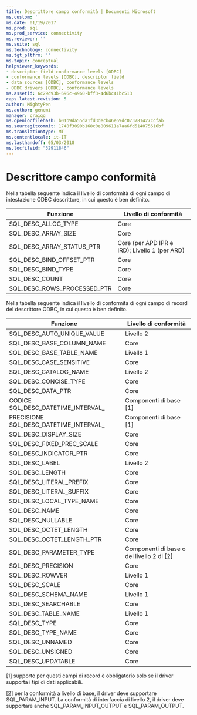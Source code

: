 ```yaml
---
title: Descrittore campo conformità | Documenti Microsoft
ms.custom: ''
ms.date: 01/19/2017
ms.prod: sql
ms.prod_service: connectivity
ms.reviewer: ''
ms.suite: sql
ms.technology: connectivity
ms.tgt_pltfrm: ''
ms.topic: conceptual
helpviewer_keywords:
- descriptor field conformance levels [ODBC]
- conformance levels [ODBC], descriptor field
- data sources [ODBC], conformance levels
- ODBC drivers [ODBC], conformance levels
ms.assetid: 6c29d93b-696c-4960-bff3-4d6bc41bc513
caps.latest.revision: 5
author: MightyPen
ms.author: genemi
manager: craigg
ms.openlocfilehash: b01b9da55da1fd3decb46e69dc073781427ccfab
ms.sourcegitcommit: 1740f3090b168c0e809611a7aa6fd514075616bf
ms.translationtype: MT
ms.contentlocale: it-IT
ms.lasthandoff: 05/03/2018
ms.locfileid: "32911846"
---
```

# <a name="descriptor-field-conformance"></a>Descrittore campo conformità
Nella tabella seguente indica il livello di conformità di ogni campo di intestazione ODBC descrittore, in cui questo è ben definito.  
  
|Funzione|Livello di conformità|  
|--------------|-----------------------|  
|SQL_DESC_ALLOC_TYPE|Core|  
|SQL_DESC_ARRAY_SIZE|Core|  
|SQL_DESC_ARRAY_STATUS_PTR|Core (per APD IPR e IRD); Livello 1 (per ARD)|  
|SQL_DESC_BIND_OFFSET_PTR|Core|  
|SQL_DESC_BIND_TYPE|Core|  
|SQL_DESC_COUNT|Core|  
|SQL_DESC_ROWS_PROCESSED_PTR|Core|  
  
 Nella tabella seguente indica il livello di conformità di ogni campo di record del descrittore ODBC, in cui questo è ben definito.  
  
|Funzione|Livello di conformità|  
|--------------|-----------------------|  
|SQL_DESC_AUTO_UNIQUE_VALUE|Livello 2|  
|SQL_DESC_BASE_COLUMN_NAME|Core|  
|SQL_DESC_BASE_TABLE_NAME|Livello 1|  
|SQL_DESC_CASE_SENSITIVE|Core|  
|SQL_DESC_CATALOG_NAME|Livello 2|  
|SQL_DESC_CONCISE_TYPE|Core|  
|SQL_DESC_DATA_PTR|Core|  
|CODICE SQL_DESC_DATETIME_INTERVAL_|Componenti di base [1]|  
|PRECISIONE SQL_DESC_DATETIME_INTERVAL_|Componenti di base [1]|  
|SQL_DESC_DISPLAY_SIZE|Core|  
|SQL_DESC_FIXED_PREC_SCALE|Core|  
|SQL_DESC_INDICATOR_PTR|Core|  
|SQL_DESC_LABEL|Livello 2|  
|SQL_DESC_LENGTH|Core|  
|SQL_DESC_LITERAL_PREFIX|Core|  
|SQL_DESC_LITERAL_SUFFIX|Core|  
|SQL_DESC_LOCAL_TYPE_NAME|Core|  
|SQL_DESC_NAME|Core|  
|SQL_DESC_NULLABLE|Core|  
|SQL_DESC_OCTET_LENGTH|Core|  
|SQL_DESC_OCTET_LENGTH_PTR|Core|  
|SQL_DESC_PARAMETER_TYPE|Componenti di base o del livello 2 di [2]|  
|SQL_DESC_PRECISION|Core|  
|SQL_DESC_ROWVER|Livello 1|  
|SQL_DESC_SCALE|Core|  
|SQL_DESC_SCHEMA_NAME|Livello 1|  
|SQL_DESC_SEARCHABLE|Core|  
|SQL_DESC_TABLE_NAME|Livello 1|  
|SQL_DESC_TYPE|Core|  
|SQL_DESC_TYPE_NAME|Core|  
|SQL_DESC_UNNAMED|Core|  
|SQL_DESC_UNSIGNED|Core|  
|SQL_DESC_UPDATABLE|Core|  
  
 [1] supporto per questi campi di record è obbligatorio solo se il driver supporta i tipi di dati applicabili.  
  
 [2] per la conformità a livello di base, il driver deve supportare SQL_PARAM_INPUT. La conformità di interfaccia di livello 2, il driver deve supportare anche SQL_PARAM_INPUT_OUTPUT e SQL_PARAM_OUTPUT.
